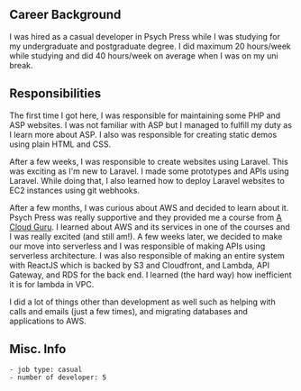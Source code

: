 ## Career Background
I was hired as a casual developer in Psych Press while I was studying for my undergraduate and postgraduate degree. I did maximum 20 hours/week while studying and did 40 hours/week on average when I was on my uni break.

## Responsibilities
The first time I got here, I was responsible for maintaining some PHP and ASP websites. I was not familiar with ASP but I managed to fulfill my duty as I learn more about ASP. I also was responsible for creating static demos using plain HTML and CSS.

After a few weeks, I was responsible to create websites using Laravel. This was exciting as I'm new to Laravel. I made some prototypes and APIs using Laravel. While doing that, I also learned how to deploy Laravel websites to EC2 instances using git webhooks.

After a few months, I was curious about AWS and decided to learn about it. Psych Press was really supportive and they provided me a course from [A Cloud Guru](https://acloud.guru/). I learned about AWS and its services in one of the courses and I was really excited (and still am!). A few weeks later, we decided to make our move into serverless and I was responsible of making APIs using serverless architecture. I was also responsible of making an entire system with ReactJS which is backed by S3 and Cloudfront, and Lambda, API Gateway, and RDS for the back end. I learned (the hard way) how inefficient it is for lambda in VPC.

I did a lot of things other than development as well such as helping with calls and emails (just a few times), and migrating databases and applications to AWS.

## Misc. Info
    - job type: casual
    - number of developer: 5